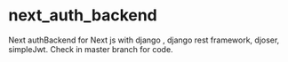 # next_auth_backend
Next authBackend for Next js with django , django rest framework, djoser, simpleJwt.
Check in master branch for code.
